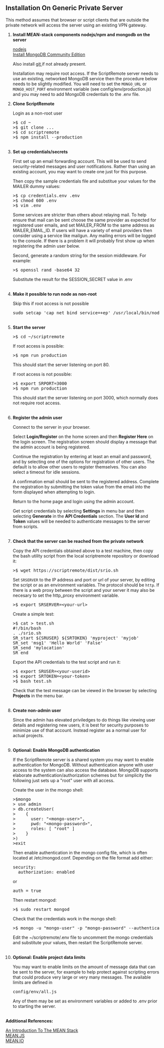 
<div align="right" style="display:none">
<a href="/">Home</a>
</div>

<h2>
Installation On Generic Private Server
</h2>
<p>
This method assumes that browser or script clients that are outside the
private network will access the server using an existing VPN gateway.

<ol>
<li>
<b>Install MEAN-stack components nodejs/npm and mongodb on the server</b>
<p>
<a href="https://nodejs.org/en">nodejs</a>
<br>
<a href="https://docs.mongodb.com/master/administration/install-community">Install MongoDB Community Edition</a>
<p>
Also install <a href="https://git-scm.com">git </a>if not already present.
<p>
<p>
Installation may require root access.
If the ScriptRemote server needs to use an existing, networked MongoDB service
then the procedure below needs to be slightly modified. You will need to set
the <code>MONGO_URL</code> or <code>MONGO_HOST_PORT</code> environment variable (see config/env/production.js)
and you may need to add MongoDB credentials to the .env file.
</li>
<li>
<b>Clone ScriptRemote</b>
<p>
Login as a non-root user

<pre>
>$ cd ~
>$ git clone ...
>$ cd scriptremote
>$ npm install --production
</pre>
</li>
<br>

<li>
<b>Set up credentials/secrets</b>
<p>
First set up an email forwarding account. This will be used to 
send security-related messages and user notifications.
Rather than using an existing account, you may want to create one 
just for this purpose.
<p>
Then copy the sample credentials file and substitue your values 
for the MAILER dummy values:

<pre>
>$ cp credentials.env .env
>$ chmod 600 .env
>$ vim .env
</pre>
<p>
Some services are stricter than others about relaying mail.
To help ensure that mail can be sent choose the same 
provider as expected for registered user emails, and set 
MAILER_FROM to the same address as MAILER_EMAIL_ID.
If users will have a variety of email providers then
consider using a service like mailgun.  Any mailing errors 
will be logged to the console.  If there is a problem it 
will probably first show up when registering the admin 
user below.
<p>

Second, generate a random string for the session middleware.
For example:

<pre>
>$ openssl rand -base64 32
</pre>

Substitute the result for the SESSION_SECRET value in .env
</li>
<br>

<li>
<b>Make it possible to run node as non-root</b>
<p>
Skip this if root access is not possible

<pre>
sudo setcap 'cap_net_bind_service=+ep' /usr/local/bin/node
</pre>

</li>
<br>

<li>
<b>Start the server</b>

<pre>
>$ cd ~/scriptremote
</pre>

If root access is possible:

<pre>
>$ npm run production
</pre>

This should start the server listening on port 80. 
<p>
If root access is not possible:

<pre>
>$ export SRPORT=3000 
>$ npm run production
</pre>

This should start the server listening on port 3000, which
normally does not require root access.
</li>
<br>

<li>
<b>Register the admin user</b>
<p>
Connect to the server in your browser.
<p>
Select <b>Login/Register</b> on the home screen and then
<b>Register Here</b> on the login screen. The registration screen should
display a message that the admin account is being registered. 
<p>
Continue the registration by entering at least an email and password,
and by selecting one of the options for registration of other users. The
default is to allow other users to register themselves. You can also
select a timeout for idle sessions.
<p>
A confirmation email should be sent to the registered address.
Complete the registration by submitting the token value from the 
email into the form displayed when attempting to login.
<p>
Return to the home page and login using the admin account.
<p>
Get script credentials by selecting <b>Settings</b> in menu bar and
then selecting <b>Generate</b> in the <b>API Credentials</b> section. The
<b>User Id</b> and <b>Token</b> values will be needed to authenticate messages
to the server from scripts.
</li>
<br>


<li>
<b>Check that the server can be reached from the private network</b>
<p>
Copy the API credentials obtained above to a test machine,
then copy the bash utility script from the local scriptremote 
repository or download it:

<pre>
>$ wget https://scriptremote/dist/srio.sh
</pre>

Set <code>SRSERVER</code> to the IP address and port or url of your server, by editing the script
or as an environment variables. The protocol should be <code>http</code>. If there is a web proxy between the 
script and your server it may also be necesary to set the http_proxy environment variable.

<pre>
>$ export SRSERVER=&lt;your-url&gt;
</pre>

Create a simple test:

<pre>
>$ cat > test.sh
#!/bin/bash
. ./srio.sh
SR_start ${SRUSER} ${SRTOKEN} 'myproject' 'myjob'
SR_set 'msg1' 'Hello World' 'False'
SR_send 'mylocation'
SR_end
</pre>

Export the API credentials to the test script and run it:

<pre>
>$ export SRUSER=&lt;your-userid&gt;
>$ export SRTOKEN=&lt;your-token&gt;
>$ bash test.sh
</pre>

Check that the test message can be viewed in the browser by
selecting <b>Projects</b> in the menu bar.
</li>
<br>

<li>
<b>Create non-admin user</b>
<p>
Since the admin has elevated priviledges to do things
like viewing user details and registering new users, it is best
for security purposes to minimize use of that account.
Instead register as a normal user for actual projects.
</li>
<br>

<li>
<b>Optional: Enable MongoDB authentication</b>
<p>
If the ScriptRemote server is a shared system you may want to enable authentication for
MongoDB. Without authentication anyone with user access to the
system can also access the database.
MongoDB supports elaborate authentication/authorization schemes
but for simplicity the following just sets up a "root" user
with all access.
<p>
Create the user in the mongo shell:

<pre>
>$mongo
> use admin
> db.createUser(
>    {
>      user: "&lt;mongo-user&gt;",
>      pwd: "&lt;mongo-password&gt;",
>      roles: [ "root" ]
>    }
>)
>exit
</pre>

Then enable authentication in the mongo config file, which is often
located at /etc/mongod.conf. Depending on the file format add either:

<pre>
security:
  authorization: enabled
</pre>

or

<pre>
auth = true
</pre>

Then restart mongod:

<pre>
>$ sudo restart mongod
</pre>

Check that the credentials work in the mongo shell:

<pre>
>$ mongo -u "mongo-user" -p "mongo-password" --authenticationDatabase "admin"
</pre>

Edit the ~/scriptremote/.env file to uncomment the mongo credentials
and substitute your values, then restart the ScriptRemote server.
</li>
<br>

<li>
<b>Optional: Enable project data limits</b>
<p>
You may want to enable limits on the amount of message data that can be
sent to the server, for example to help protect against scripting errors
that could produce very large or very many messages.
The available limits are defined in <pre>config/env/all.js</pre>
Any of them may be set as environment variables or added to .env prior to starting
the server.
</li>
<br>
</ol>

<b>Additional References:</b>
<p>
<a href="https://www.sitepoint.com/introduction-mean-stack">An Introduction To The MEAN Stack</a>
<br>
<a href="http://meanjs.org">MEAN.JS</a>
<br>
<a href="http://mean.io">MEAN.IO</a>
<p>
